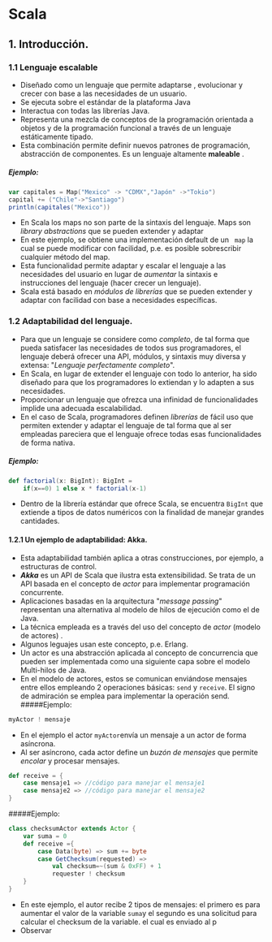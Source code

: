 # Scala
## 1. Introducción.
### 1.1 Lenguaje escalable
* Diseñado como un lenguaje que permite adaptarse , evolucionar y crecer con base a las necesidades de un usuario.
* Se ejecuta sobre el estándar de la plataforma Java
* Interactua con todas las librerías Java.
* Representa una mezcla de conceptos de la programación orientada a objetos y de la programación funcional a través de un lenguaje estáticamente tipado.
* Esta combinación permite definir nuevos patrones de programación,  abstracción de componentes. Es un lenguaje altamente **maleable** .
##### Ejemplo:
``` scala
var capitales = Map("Mexico" -> "CDMX","Japón" ->"Tokio")
capital += ("Chile"->"Santiago")
println(capitales("Mexico")) 
```
* En Scala los maps no son parte de la sintaxis del lenguaje.  Maps son *library abstractions*  que se pueden extender y adaptar
* En este ejemplo, se obtiene una implementación default de un ``` map```  la cual se puede modificar con facilidad, p.e. es posible sobrescribir cualquier método del  map.
* Esta funcionalidad permite adaptar y escalar el lenguaje a las necesidades del usuario en lugar de *aumentar* la sintaxis e instrucciones del lenguaje (hacer crecer un lenguaje). 
* Scala está basado en *módulos de librerías* que se pueden extender y adaptar con facilidad con base a necesidades específicas.

### 1.2 Adaptabilidad del lenguaje.
* Para que un lenguaje se considere como *completo*, de tal forma que pueda satisfacer las necesidades de todos sus programadores, el lenguaje deberá ofrecer una API, módulos, y sintaxis muy diversa y extensa: "*Lenguaje perfectamente completo*".
* En Scala, en lugar de extender el lenguaje con todo lo anterior,  ha sido diseñado para que  los programadores lo extiendan y  lo adapten a sus necesidades.
* Proporcionar un lenguaje que ofrezca una infinidad de funcionalidades implide una adecuada escalabilidad.
* En el caso de Scala, programadores definen *librerías* de fácil uso que permiten extender y adaptar el lenguaje de tal forma que al ser empleadas pareciera que el lenguaje ofrece todas  esas funcionalidades de forma nativa.
##### Ejemplo:
```Scala
def factorial(x: BigInt): BigInt =
	if(x==0) 1 else x * factorial(x-1)
```
* Dentro de la librería estándar que ofrece Scala, se encuentra ```BigInt``` que extiende a tipos de datos numéricos con la finalidad de manejar grandes cantidades.
#### 1.2.1 Un ejemplo de adaptabilidad: Akka.
* Esta adaptabilidad también aplica a otras construcciones, por ejemplo, a estructuras de control.
* ***Akka*** es un API de Scala que ilustra esta extensibilidad. Se trata de un API basada en el concepto de  *actor* para implementar programación concurrente. 
* Aplicaciones basadas en la arquitectura  "*message passing*"  representan una alternativa al modelo de hilos de ejecución  como el de Java.  
* La técnica empleada es a través del uso del concepto de *actor* (modelo de actores) .
* Algunos leguajes usan este concepto, p.e.  Erlang.
* Un actor es una abstracción aplicada al concepto de concurrencia que pueden ser implementada  como una siguiente capa sobre el modelo Multi-hilos de Java.
* En el modelo de actores, estos se comunican enviándose mensajes entre ellos empleando 2 operaciones básicas: ```send``` y ```receive```.  El signo de admiración se emplea para implementar la operación send.
#####Ejemplo:
```Scala
myActor ! mensaje
```
* En el ejemplo el actor ```myActor```envía un mensaje a un actor de forma asíncrona. 
* Al ser asíncrono, cada actor define un *buzón de mensajes* que permite *encolar* y procesar mensajes.
```Scala
def receive = {
	case mensaje1 => //código para manejar el mensaje1
	case mensaje2 => //código para manejar el mensaje2
}
```
#####Ejemplo:
```Scala
class checksumActor extends Actor {
	var suma = 0
	def receive ={
		case Data(byte) => sum += byte
		case GetChecksum(requested) =>
			val checksum=~(sum & 0xFF) + 1
			requester ! checksum
	}
}
```
* En este ejemplo, el autor recibe 2 tipos de mensajes: el primero  es para aumentar el valor de la variable ```suma```y el segundo es una solicitud para calcular el checksum de la variable. el cual es enviado al p
* Observar
<!--stackedit_data:
eyJoaXN0b3J5IjpbNjg1NjAzMTQxLC0xNzA3NzA5NjUyLDE3Nz
Y3NjQwMjEsLTU1ODU5MzIyOCwtMTk1MTI0MzEwMCw2OTM2NjIw
NDIsLTY1NDQzNjA1MCwxMDgzODI2OTI4LDU4ODQ0NTE3MCw5Nj
Q0NDg1NjUsLTI1MDMzMzM5OSwtNDk5MjI5OTMsLTEzODUzNDQx
MDQsLTg1MDU4MTk3OF19
-->